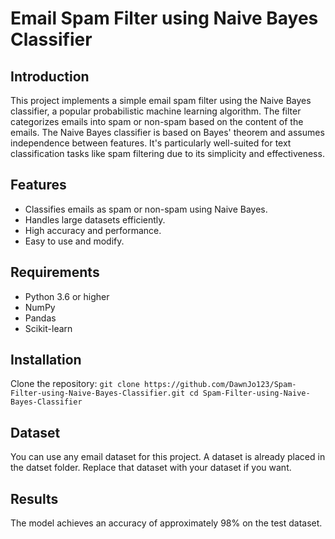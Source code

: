 # Email Spam Filter using Naive Bayes Classifier
## Introduction
This project implements a simple email spam filter using the Naive Bayes classifier, a popular probabilistic machine learning algorithm. The filter categorizes emails into spam or non-spam based on the content of the emails.
The Naive Bayes classifier is based on Bayes' theorem and assumes independence between features. It's particularly well-suited for text classification tasks like spam filtering due to its simplicity and effectiveness.
## Features
- Classifies emails as spam or non-spam using Naive Bayes.
- Handles large datasets efficiently.
- High accuracy and performance.
- Easy to use and modify.

## Requirements
- Python 3.6 or higher
- NumPy
- Pandas
- Scikit-learn

## Installation
Clone the repository:
    ```
    git clone https://github.com/DawnJo123/Spam-Filter-using-Naive-Bayes-Classifier.git
    cd Spam-Filter-using-Naive-Bayes-Classifier
    ```

## Dataset
You can use any email dataset for this project. A dataset is already placed in the datset folder. Replace that dataset with your dataset if you want.

## Results
The model achieves an accuracy of approximately 98% on the test dataset. 
